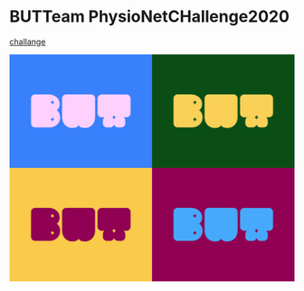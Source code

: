 # BUTTeam PhysioNetCHallenge2020

[challange](https://physionetchallenges.github.io/2020/#rules-and-deadlines)

![](notes/logo.png)



